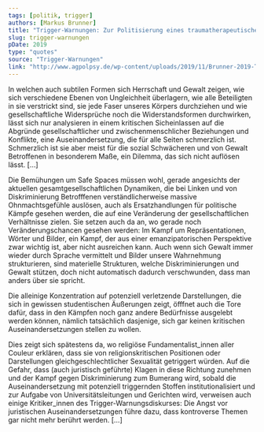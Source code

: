 ```yaml
---
tags: [politik, trigger]
authors: [Markus Brunner]
title: "Trigger-Warnungen: Zur Politisierung eines traumatherapeutischen Konzepts"
slug: trigger-warnungen
pDate: 2019
type: "quotes"
source: "Trigger-Warnungen"
link: "http://www.agpolpsy.de/wp-content/uploads/2019/11/Brunner-2019-Trigger-Warnung-2.-Auflage-mit-Fu%C3%9Fnoten.pdf"
---
```


In welchen auch subtilen Formen sich Herrschaft und Gewalt zeigen, wie sich verschiedene Ebenen von Ungleichheit überlagern, wie alle Beteiligten in sie verstrickt sind, sie jede Faser unseres Körpers durchziehen und wie gesellschaftliche Widersprüche noch die Widerstandsformen durchwirken, lässt sich nur analysieren in einem kritischen Sicheinlassen auf die Abgründe gesellschaftlicher und zwischenmenschlicher Beziehungen und Konflikte, eine Auseinandersetzung, die für alle Seiten schmerzlich ist. Schmerzlich ist sie aber meist für die sozial Schwächeren und von Gewalt Betroffenen in besonderem Maße, ein Dilemma, das sich nicht auflösen lässt. […]

Die Bemühungen um Safe Spaces müssen wohl, gerade angesichts der aktuellen gesamtgesellschaftlichen Dynamiken, die bei Linken und von Diskriminierung Betrofffenen verständlicherweise massive Ohnmachtsgefühle auslösen, auch als Ersatzhandlungen für politische Kämpfe gesehen werden, die auf eine Veränderung der gesellschaftlichen Verhältnisse zielen. Sie setzen auch da an, wo gerade noch Veränderungschancen gesehen werden: Im Kampf um Repräsentationen, Wörter und Bilder, ein Kampf, der aus einer emanzipatorischen Perspektive zwar wichtig ist, aber nicht ausreichen kann. Auch wenn sich Gewalt immer wieder durch Sprache vermittelt und Bilder unsere Wahrnehmung strukturieren, sind materielle Strukturen, welche Diskriminierungen und Gewalt stützen, doch nicht automatisch dadurch verschwunden, dass man anders über sie spricht.

Die alleinige Konzentration auf potenziell verletzende Darstellungen, die sich in gewissen studentischen Äußerungen zeigt, öfffnet auch die Tore dafür, dass in den Kämpfen noch ganz andere Bedürfnisse ausgelebt werden können, nämlich tatsächlich dasjenige, sich gar keinen kritischen Auseinandersetzungen stellen zu wollen.

Dies zeigt sich spätestens da, wo religiöse Fundamentalist_innen aller Couleur erklären, dass sie von religionskritischen Positionen oder Darstellungen gleichgeschlechtlicher Sexualität getriggert würden. Auf die Gefahr, dass (auch juristisch geführte) Klagen in diese Richtung zunehmen und der Kampf gegen Diskriminierung zum Bumerang wird, sobald die Auseinandersetzung mit potenziell triggernden Stoffen institutionalisiert und zur Aufgabe von Universitätsleitungen und Gerichten wird, verweisen auch einige Kritiker_innen des Trigger-Warnungsdiskurses: Die Angst vor juristischen Auseinandersetzungen führe dazu, dass kontroverse Themen gar nicht mehr berührt werden. […]
